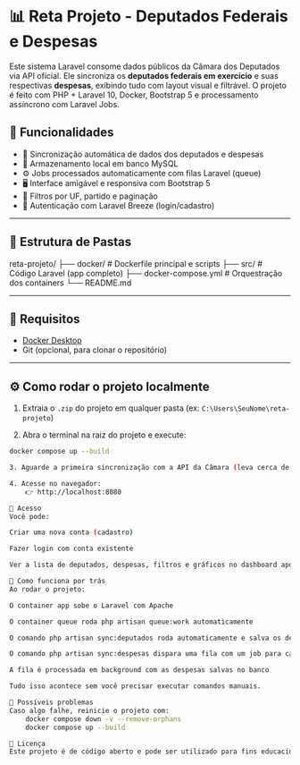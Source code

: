 # 📊 Reta Projeto - Deputados Federais e Despesas

Este sistema Laravel consome dados públicos da Câmara dos Deputados via API oficial. Ele sincroniza os **deputados federais em exercício** e suas respectivas **despesas**, exibindo tudo com layout visual e filtrável. O projeto é feito com PHP + Laravel 10, Docker, Bootstrap 5 e processamento assíncrono com Laravel Jobs.

## 🚀 Funcionalidades

- 🔁 Sincronização automática de dados dos deputados e despesas
- 📂 Armazenamento local em banco MySQL
- ⚙️ Jobs processados automaticamente com filas Laravel (queue)
- 🖥️ Interface amigável e responsiva com Bootstrap 5
- 📌 Filtros por UF, partido e paginação
- 🔐 Autenticação com Laravel Breeze (login/cadastro)

---

## 📁 Estrutura de Pastas
reta-projeto/
├── docker/ # Dockerfile principal e scripts
├── src/ # Código Laravel (app completo)
├── docker-compose.yml # Orquestração dos containers
└── README.md

---

## 🐳 Requisitos

- [Docker Desktop](https://www.docker.com/products/docker-desktop)
- Git (opcional, para clonar o repositório)

---

## ⚙️ Como rodar o projeto localmente

1. Extraia o `.zip` do projeto em qualquer pasta (ex: `C:\Users\SeuNome\reta-projeto`)

2. Abra o terminal na raiz do projeto e execute:

```bash
docker compose up --build

3. Aguarde a primeira sincronização com a API da Câmara (leva cerca de 2 minutos)

4. Acesse no navegador:
    👉 http://localhost:8080

🔐 Acesso
Você pode:

Criar uma nova conta (cadastro)

Fazer login com conta existente

Ver a lista de deputados, despesas, filtros e gráficos no dashboard após o login

🧠 Como funciona por trás
Ao rodar o projeto:

O container app sobe o Laravel com Apache

O container queue roda php artisan queue:work automaticamente

O comando php artisan sync:deputados roda automaticamente e salva os deputados

O comando php artisan sync:despesas dispara uma fila com um job para cada deputado

A fila é processada em background com as despesas salvas no banco

Tudo isso acontece sem você precisar executar comandos manuais.

🐞 Possíveis problemas
Caso algo falhe, reinicie o projeto com:
    docker compose down -v --remove-orphans
    docker compose up --build

📄 Licença
Este projeto é de código aberto e pode ser utilizado para fins educacionais e profissionais.